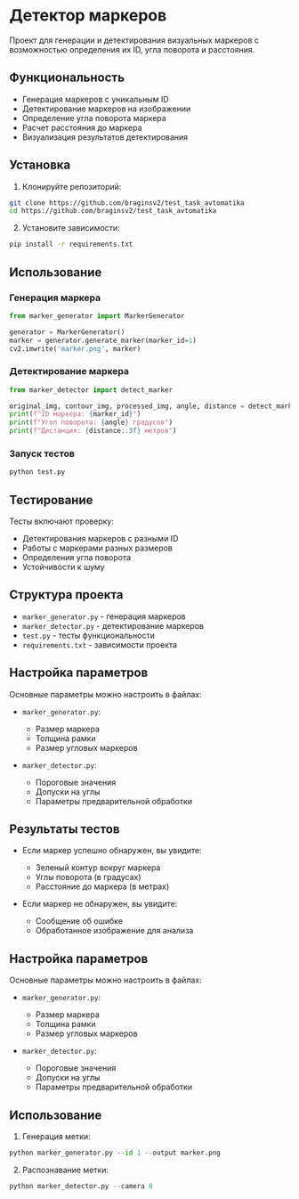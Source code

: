 # Детектор маркеров

Проект для генерации и детектирования визуальных маркеров с возможностью определения их ID, угла поворота и расстояния.

## Функциональность

- Генерация маркеров с уникальным ID
- Детектирование маркеров на изображении
- Определение угла поворота маркера
- Расчет расстояния до маркера
- Визуализация результатов детектирования

## Установка

1. Клонируйте репозиторий:
```bash
git clone https://github.com/braginsv2/test_task_avtomatika
cd https://github.com/braginsv2/test_task_avtomatika
```

2. Установите зависимости:
```bash
pip install -r requirements.txt
```

## Использование

### Генерация маркера
```python
from marker_generator import MarkerGenerator

generator = MarkerGenerator()
marker = generator.generate_marker(marker_id=1)
cv2.imwrite('marker.png', marker)
```

### Детектирование маркера
```python
from marker_detector import detect_marker

original_img, contour_img, processed_img, angle, distance = detect_marker(image)
print(f"ID маркера: {marker_id}")
print(f"Угол поворота: {angle} градусов")
print(f"Дистанция: {distance:.3f} метров")
```

### Запуск тестов
```bash
python test.py
```

## Тестирование

Тесты включают проверку:
- Детектирования маркеров с разными ID
- Работы с маркерами разных размеров
- Определения угла поворота
- Устойчивости к шуму

## Структура проекта

- `marker_generator.py` - генерация маркеров
- `marker_detector.py` - детектирование маркеров
- `test.py` - тесты функциональности
- `requirements.txt` - зависимости проекта

## Настройка параметров

Основные параметры можно настроить в файлах:

- `marker_generator.py`:
  - Размер маркера
  - Толщина рамки
  - Размер угловых маркеров

- `marker_detector.py`:
  - Пороговые значения
  - Допуски на углы
  - Параметры предварительной обработки

## Результаты тестов

- Если маркер успешно обнаружен, вы увидите:
  - Зеленый контур вокруг маркера
  - Углы поворота (в градусах)
  - Расстояние до маркера (в метрах)

- Если маркер не обнаружен, вы увидите:
  - Сообщение об ошибке
  - Обработанное изображение для анализа

## Настройка параметров

Основные параметры можно настроить в файлах:

- `marker_generator.py`:
  - Размер маркера
  - Толщина рамки
  - Размер угловых маркеров

- `marker_detector.py`:
  - Пороговые значения
  - Допуски на углы
  - Параметры предварительной обработки

## Использование

1. Генерация метки:
```python
python marker_generator.py --id 1 --output marker.png
```

2. Распознавание метки:
```python
python marker_detector.py --camera 0
``` 